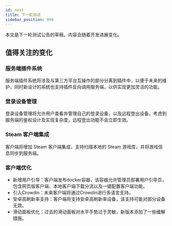 ```yaml
---
id: next
title: 下一轮测试
sidebar_position: 999
---
```


本文是下一轮测试公告的草稿，内容会随着开发进展变化。

## 值得关注的变化

### 服务端插件系统

服务端插件系统将涉及与第三方平台互操作的部分分离到插件中，以便于未来的维护，同时新设计的系统也支持插件反向调用服务端，以供实现更加灵活的功能。

### 登录设备管理

登录设备管理将允许用户查看并管理自己的登录设备，以及远程登出设备。考虑到服务端的鉴权设计及实现复杂度，远程登出功能不会立即生效。

### Steam 客户端集成

客户端将增加 Steam 客户端集成，支持扫描本地的 Steam 游戏库，并将游戏信息同步到服务端。

### 客户端优化

- 新增用户引导：客户端发布docker容器，该容器允许管理员部署用户引导页，包含网页版客户端、本地客户端下载分流以及一键配置客户端功能。
- 引入Crowdin：未来客户端将通过Crowdin进行多语言支持。
- 安卓高刷新率支持：客户端将支持安卓高刷新率设备，该支持可能对部分设备无效。
- 滑动面板优化：过去的滑动面板对水平手势过于灵敏，新版本添加了一些缓解措施。
